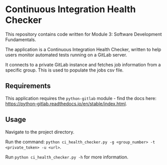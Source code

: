 # Continuous Integration Health Checker

This repository contains code written for Module 3: Software Development Fundamentals.

The application is a Continuous Integration Health Checker, written to help users monitor automated tests running on a GitLab server.

It connects to a private GitLab instance and fetches job information from a specific group. This is used to populate the jobs csv file.

## Requirements

This application requires the `python-gitlab` module - find the docs here: https://python-gitlab.readthedocs.io/en/stable/index.html.

## Usage

Navigate to the project directory.

Run the command: `python ci_health_checker.py -g <group_number> -t <private_token> -u <url>`.

Run `python ci_health_checker.py -h` for more information.
